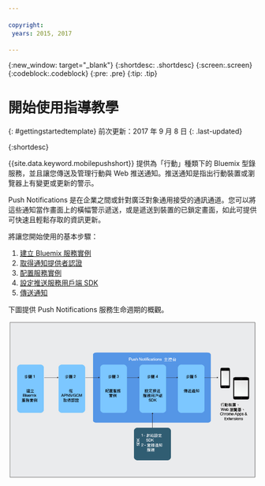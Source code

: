 ```yaml
---

copyright:
 years: 2015, 2017

---
```


{:new_window: target="_blank"}
{:shortdesc: .shortdesc}
{:screen:.screen}
{:codeblock:.codeblock}
{:pre: .pre}
{:tip: .tip}

# 開始使用指導教學
{: #gettingstartedtemplate}
前次更新：2017 年 9 月 8 日
{: .last-updated}

{:shortdesc}

{{site.data.keyword.mobilepushshort}} 提供為「行動」種類下的 Bluemix 型錄服務，並且讓您傳送及管理行動與 Web 推送通知。推送通知是指出行動裝置或瀏覽器上有變更或更新的警示。

Push Notifications 是在企業之間或針對廣泛對象通用接受的通訊通道。您可以將這些通知當作畫面上的橫幅警示遞送，或是遞送到裝置的已鎖定畫面，如此可提供可快速且輕鬆存取的資訊更新。  

將讓您開始使用的基本步驟：

1. [建立 Bluemix 服務實例](/docs/services/mobilepush/push_step_prereq.html)
1. [取得通知提供者認證](/docs/services/mobilepush/push_step_1.html)
1. [配置服務實例](/docs/services/mobilepush/push_step_2.html)
1. [設定推送服務用戶端 SDK](/docs/services/mobilepush/push_step_3.html)
1. [傳送通知](/docs/services/mobilepush/push_step_4.html)

下圖提供 Push Notifications 服務生命週期的概觀。

![推送概觀](images/push_notification_lifecycle.jpg)


  












